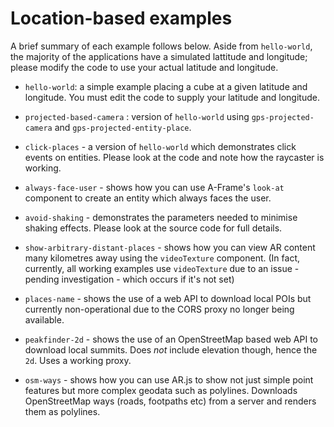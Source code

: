 # Location-based examples

A brief summary of each example follows below. Aside from `hello-world`, the majority of the applications have a simulated lattitude and longitude; please modify the code to use your actual latitude and longitude.

- `hello-world`: a simple example placing a cube at a given latitude and longitude. You must edit the code to supply your latitude and longitude.

- `projected-based-camera` : version of `hello-world` using `gps-projected-camera` and `gps-projected-entity-place`.

- `click-places` -  a version of `hello-world` which demonstrates click events on entities. Please look at the code and note how the raycaster is working.

- `always-face-user` - shows how you can use A-Frame's `look-at` component to create an entity which always faces the user.

- `avoid-shaking` - demonstrates the parameters needed to minimise shaking effects. Please look at the source code for full details.

- `show-arbitrary-distant-places` - shows how you can view AR content many kilometres away using the `videoTexture` component. (In fact, currently, all working examples use `videoTexture` due to an issue - pending investigation - which occurs if it's not set)

- `places-name` - shows the use of a web API to download local POIs but currently non-operational due to the CORS proxy no longer being available.

- `peakfinder-2d` - shows the use of an OpenStreetMap based web API to download local summits. Does *not* include elevation though, hence the `2d`. Uses a working proxy.

- `osm-ways` - shows how you can use AR.js to show not just simple point features but more complex geodata such as polylines. Downloads OpenStreetMap ways (roads, footpaths etc) from a server and renders them as polylines.
